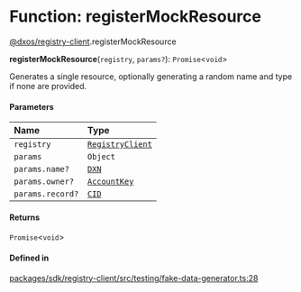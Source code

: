 # Function: registerMockResource

[@dxos/registry-client](../modules/dxos_registry_client.md).registerMockResource

**registerMockResource**(`registry`, `params?`): `Promise`<`void`\>

Generates a single resource, optionally generating a random name and type if none are provided.

#### Parameters

| Name | Type |
| :------ | :------ |
| `registry` | [`RegistryClient`](../classes/dxos_registry_client.RegistryClient.md) |
| `params` | `Object` |
| `params.name?` | [`DXN`](../classes/dxos_registry_client.DXN.md) |
| `params.owner?` | [`AccountKey`](../classes/dxos_registry_client.AccountKey.md) |
| `params.record?` | [`CID`](../classes/dxos_registry_client.CID.md) |

#### Returns

`Promise`<`void`\>

#### Defined in

[packages/sdk/registry-client/src/testing/fake-data-generator.ts:28](https://github.com/dxos/dxos/blob/db8188dae/packages/sdk/registry-client/src/testing/fake-data-generator.ts#L28)
